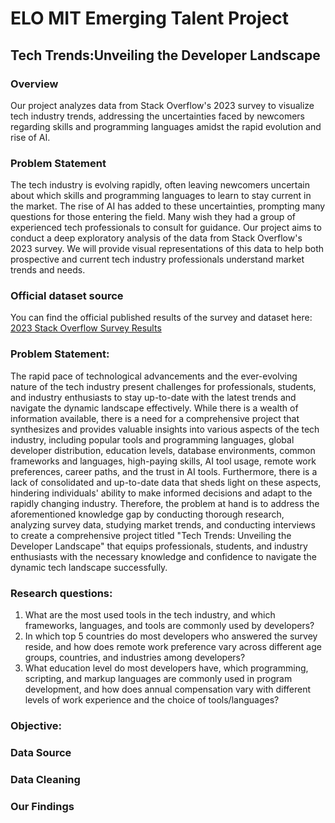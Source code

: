 # ELO MIT Emerging Talent Project
## Tech Trends:Unveiling the Developer Landscape
### Overview

Our project analyzes data from Stack Overflow's 2023 survey to visualize tech industry trends, addressing the uncertainties faced by newcomers regarding skills and programming languages amidst the rapid evolution and rise of AI.


### Problem Statement
The tech industry is evolving rapidly, often leaving newcomers uncertain about which skills and programming languages to learn to stay current in the market. The rise of AI has added to these uncertainties, prompting many questions for those entering the field. Many wish they had a group of experienced tech professionals to consult for guidance. Our project aims to conduct a deep exploratory analysis of the data from Stack Overflow's 2023 survey. We will provide visual representations of this data to help both prospective and current tech industry professionals understand market trends and needs.

### Official dataset source
You can find the official published results of the survey and dataset here: [2023 Stack Overflow Survey Results](https://survey.stackoverflow.co/) 


### Problem Statement:

The rapid pace of technological advancements and the ever-evolving nature of the tech industry present challenges for professionals, students, and industry enthusiasts to stay up-to-date with the latest trends and navigate the dynamic landscape effectively. While there is a wealth of information available, there is a need for a comprehensive project that synthesizes and provides valuable insights into various aspects of the tech industry, including popular tools and programming languages, global developer distribution, education levels, database environments, common frameworks and languages, high-paying skills, AI tool usage, remote work preferences, career paths, and the trust in AI tools. Furthermore, there is a lack of consolidated and up-to-date data that sheds light on these aspects, hindering individuals' ability to make informed decisions and adapt to the rapidly changing industry. Therefore, the problem at hand is to address the aforementioned knowledge gap by conducting thorough research, analyzing survey data, studying market trends, and conducting interviews to create a comprehensive project titled "Tech Trends: Unveiling the Developer Landscape" that equips professionals, students, and industry enthusiasts with the necessary knowledge and confidence to navigate the dynamic tech landscape successfully.

### Research questions:

1. What are the most used tools in the tech industry, and which frameworks, languages, and tools are commonly used by developers?
2. In which top 5 countries do most developers who answered the survey reside, and how does remote work preference vary across different age groups, countries, and industries among developers?
3. What education level do most developers have, which programming, scripting, and markup languages are commonly used in program development, and how does annual compensation vary with different levels of work experience and the choice of tools/languages?

### Objective:


### Data Source


### Data Cleaning


### Our Findings






